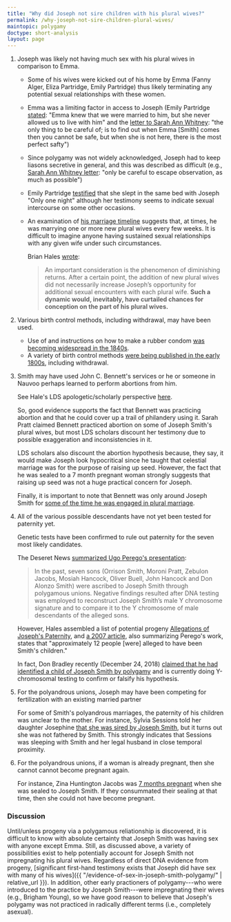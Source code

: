 ```yaml
---
title: "Why did Joseph not sire children with his plural wives?"
permalink: /why-joseph-not-sire-children-plural-wives/
maintopic: polygamy
doctype: short-analysis
layout: page
---
```


1. Joseph was likely not having much sex with his plural wives in comparison to Emma.

    * Some of his wives were kicked out of his home by Emma (Fanny Alger, Eliza Partridge, Emily Partridge) thus likely terminating any potential sexual relationships with these women.
    * Emma was a limiting factor in access to Joseph (Emily Partridge [stated](http://josephsmithspolygamy.org/common-questions/plural-marriages-sexual/emily-dow-partridge-evidence-of-sexuality/): "Emma knew that we were married to him, but she never allowed us to live with him" and the [letter to Sarah Ann Whitney](http://josephsmithspolygamy.org/plural-wives-overview/sarah-ann-whitney/): "the only thing to be careful of; is to find out when Emma [Smith] comes then you cannot be safe, but when she is not here, there is the most perfect safty")
    * Since polygamy was not widely acknowledged, Joseph had to keep liasons secretive in general, and this was described as difficult (e.g., [Sarah Ann Whitney letter](http://josephsmithspolygamy.org/plural-wives-overview/sarah-ann-whitney/): "only be careful to escape observation, as much as possible")
    * Emily Partridge [testified](http://josephsmithspolygamy.org/common-questions/plural-marriages-sexual/emily-dow-partridge-evidence-of-sexuality/) that she slept in the same bed with Joseph "Only one night" although her testimony seems to indicate sexual intercourse on some other occasions.
    * An examination of [his marriage timeline](https://en.wikipedia.org/wiki/List_of_Joseph_Smith%27s_wives) suggests that, at times, he was marrying one or more new plural wives every few weeks.  It is difficult to imagine anyone having sustained sexual relationships with any given wife under such circumstances.

        Brian Hales [wrote](http://josephsmithspolygamy.org/common-questions/plural-marriages-sexual/):

        > An important consideration is the phenomenon of diminishing returns. After a certain point, the addition of new plural wives did not necessarily increase Joseph’s opportunity for additional sexual encounters with each plural wife. **Such a dynamic would, inevitably, have curtailed chances for conception on the part of his plural wives.**

1. Various birth control methods, including withdrawal, may have been used.

    * Use of and instructions on how to make a rubber condom [was becoming widespread in the 1840s](https://en.wikipedia.org/wiki/History_of_condoms#18th_century).
    * A variety of birth control methods [were being published in the early 1800s](http://artsci.case.edu/dittrick/online-exhibits/history-of-birth-control/contraception-in-america-1800-1900/early-literature/), including withdrawal.

1. Smith may have used John C. Bennett's services or he or someone in Nauvoo perhaps learned to perform abortions from him.

    See Hale's LDS apologetic/scholarly perspective [here](http://mormonpolygamydocuments.org/abortions/).

    So, good evidence supports the fact that Bennett was practicing abortion and that he could cover up a trail of philandery using it.  Sarah Pratt claimed Bennett practiced abortion on some of Joseph Smith's plural wives, but most LDS scholars discount her testimony due to possible exaggeration and inconsistencies in it.
    
    LDS scholars also discount the abortion hypothesis because, they say, it would make Joseph look hypocritical since he taught that celestial marriage was for the purpose of raising up seed.  However, the fact that he was sealed to a 7 month pregnant woman strongly suggests that raising up seed was not a huge practical concern for Joseph.

    Finally, it is important to note that Bennett was only around Joseph Smith for [some of the time he was engaged in plural marriage](https://lecturesondoubt.com/2019/03/27/top-6-exmormon-myths/).

1. All of the various possible descendants have not yet been tested for paternity yet.

    Genetic tests have been confirmed to rule out paternity for the seven most
    likely candidates.

    The Deseret News [summarized Ugo Perego's presentation](https://www.deseret.com/2016/6/13/20590178/joseph-smith-apparently-was-not-josephine-lyon-s-father-mormon-history-association-speaker-says):

    > In the past, seven sons (Orrison Smith, Moroni Pratt, Zebulon Jacobs, Mosiah Hancock, Oliver Buell, John Hancock and Don Alonzo Smith) were ascribed to Joseph Smith through polygamous unions. Negative findings resulted after DNA testing was employed to reconstruct Joseph Smith’s male Y chromosome signature and to compare it to the Y chromosome of male descendants of the alleged sons.

    However, Hales assembled a list of potential progeny [Allegations of Joseph's Paternity](http://josephsmithspolygamy.org/wordpress/wp-content/uploads/2016/06/Possible-Children-chart.jpg), and [a 2007 article](https://www.deseret.com/2007/11/10/20052616/dna-tests-rule-out-2-as-smith-descendants), also summarizing Perego's work, states that "approximately 12 people [were] alleged to have been Smith's children."

    In fact, Don Bradley recently (December 24, 2018) [claimed that he had identified a child of Joseph Smith by polygamy](https://imgur.com/HK3z6gx) and is currently doing Y-chromosomal testing to confirm or falsify his hypothesis.

1. For the polyandrous unions, Joseph may have been competing for fertilization with an existing married partner

    For some of Smith's polyandrous marriages, the paternity of his children was unclear to the mother.  For instance, Sylvia Sessions told her daughter Josephine [that she was sired by Joseph Smith](https://www.fairmormon.org/answers/Question:_Did_Joseph_Smith_produce_any_children_by_his_plural_wives:_The_case_for_children), but it turns out she was not fathered by Smith.  This strongly indicates that Sessions was sleeping with Smith and her legal husband in close temporal proximity.

1. For the polyandrous unions, if a woman is already pregnant, then she cannot cannot become pregnant again.

    For instance, Zina Huntington Jacobs was [7 months pregnant](http://josephsmithspolygamy.org/plural-wives-overview/zina-diantha-huntington/) when she was sealed to Joseph Smith.  If they consummated their sealing at that time, then she could not have become pregnant.

### Discussion

Until/unless progeny via a polygamous reliationship is discovered, it is difficult to know with absolute certainty that Joseph Smith was having sex with anyone except Emma.  Still, as discussed above, a variety of possibilities exist to help potentially account for Joseph Smith not impregnating his plural wives.  Regardless of direct DNA evidence from progeny, [significant first-hand testimony exists that Joseph did have sex with many of his wives]({{ "/evidence-of-sex-in-joseph-smith-polygamy/" | relative_url }}).  In addition, other early practioners of polygamy---who were introduced to the practice by Joseph Smith---were impregnating their wives (e.g., Brigham Young), so we have good reason to believe that Joseph's polygamy was not practiced in radically different terms (i.e., completely asexual).
